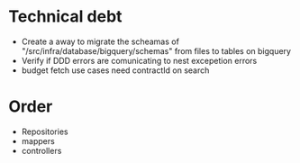 # Technical debt
- Create a away to migrate the scheamas of "/src/infra/database/bigquery/schemas" from files to tables on bigquery
- Verify if DDD errors are comunicating to nest excepetion errors
- budget fetch use cases need contractId on search


# Order
- Repositories
- mappers
- controllers